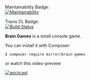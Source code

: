 Maintainability Badge:  
[![Maintainability](https://api.codeclimate.com/v1/badges/c0f4e43b5e30b85c29fa/maintainability)](https://codeclimate.com/github/MayLiAh/project-lvl1-s470/maintainability)  
  
Travis CL Badge:  
[![Build Status](https://travis-ci.org/MayLiAh/project-lvl1-s470.svg?branch=master)](https://travis-ci.org/MayLiAh/project-lvl1-s470)  
  
**Brain Games** is a small console game.  
  
You can install it with Composer:  
  
```$ composer require mirror/brain-games```  
  
or watch this video-preview  
  
[![asciicast](https://asciinema.org/a/Ve6zeU8xnSqZIHlXUs6UZjj5z.svg)](https://asciinema.org/a/Ve6zeU8xnSqZIHlXUs6UZjj5z)  

